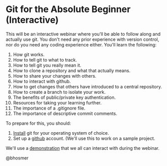 # Git for the Absolute Beginner (Interactive)

This will be an interactive webinar where you'll be able to follow along and actually use git. You don't need any prior experience with version control, nor do you need any coding experience either. You'll learn the following:

1. How git works.
2. How to tell git to what to track.
3. How to tell git you really mean it.
4. How to clone a repository and what that actually means.
4. How to share your changes with others.
5. How to interact with github.
6. How to get changes that others have introduced to a central repository.
7. How to create a branch to isolate your work.
8. The benefits of public/private key authentication.
9. Resources for taking your learning further.
10. The importance of a .gitignore file.
11. The importance of descriptive commit comments.

To prepare for this, you should:

1. [Install](http://git-scm.com/download) git for your operating system of choice.
2. Set up a [github](https://github.com/join) account. (We'll use this to work on a sample project.

We'll use a [demonstration](https://github.com/benhosmer/git-for-absolute-beginners) that we all can interact with during the webinar.

@bhosmer

